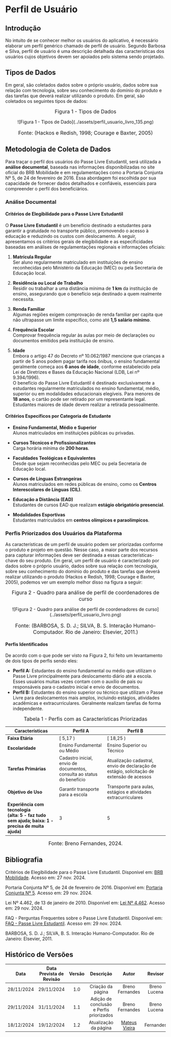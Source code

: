 # Perfil de Usuário

## Introdução

No intuito de se conhecer melhor os usuários do aplicativo, é necessário elaborar um perfil genérico chamado de perfil de usuário. Segundo Barbosa e Silva, perfil de usuário é uma descrição detalhada das características dos usuários cujos objetivos devem ser apoiados pelo sistema sendo projetado.

## Tipos de Dados

Em geral, são coletados dados sobre o próprio usuário, dados sobre sua relação com tecnologia, sobre seu conhecimento do domínio do produto e das tarefas que deverá realizar utilizando o produto. Em geral, são coletados os seguintes tipos de dados:

<font size="3"><p style="text-align: center">Figura 1 - Tipos de Dados</p></font>

<center>![Figura 1 - Tipos de Dado](../assets/perfil_usuario_livro_135.png)</center>
<font size="3"><p style="text-align: center">Fonte: (Hackos e Redish, 1998; Courage e Baxter, 2005)</p></font>

## Metodologia de Coleta de Dados

Para traçar o perfil dos usuários do Passe Livre Estudantil, será utilizada a **análise documental**, baseada nas informações disponibilizadas no site oficial do BRB Mobilidade e em regulamentações como a Portaria Conjunta Nº 5, de 24 de fevereiro de 2016. Essa abordagem foi escolhida por sua capacidade de fornecer dados detalhados e confiáveis, essenciais para compreender o perfil dos beneficiários.

### Análise Documental

#### Critérios de Elegibilidade para o Passe Livre Estudantil

O **Passe Livre Estudantil** é um benefício destinado a estudantes para garantir a gratuidade no transporte público, promovendo o acesso à educação e reduzindo os custos com deslocamento. A seguir, apresentamos os critérios gerais de elegibilidade e as especificidades baseadas em análises de regulamentações regionais e informações oficiais:

1. **Matrícula Regular**  
   Ser aluno regularmente matriculado em instituições de ensino reconhecidas pelo Ministério da Educação (MEC) ou pela Secretaria de Educação local.

2. **Residência ou Local de Trabalho**  
   Residir ou trabalhar a uma distância mínima de **1 km** da instituição de ensino, assegurando que o benefício seja destinado a quem realmente necessita.

3. **Renda Familiar**  
   Algumas regiões exigem comprovação de renda familiar per capita que não ultrapasse um limite específico, como até **1,5 salário mínimo**.

4. **Frequência Escolar**  
   Comprovar frequência regular às aulas por meio de declarações ou documentos emitidos pela instituição de ensino.

5. **Idade**  
   Embora o artigo 47 do Decreto nº 10.062/1987 mencione que crianças a partir de 5 anos podem pagar tarifa nos ônibus, o ensino fundamental geralmente começa aos **6 anos de idade**, conforme estabelecido pela Lei de Diretrizes e Bases da Educação Nacional (LDB, Lei nº 9.394/1996).  
   O benefício do Passe Livre Estudantil é destinado exclusivamente a estudantes regularmente matriculados no ensino fundamental, médio, superior ou em modalidades educacionais elegíveis. Para menores de **18 anos**, o cartão pode ser retirado por um representante legal. Estudantes maiores de idade devem realizar a retirada pessoalmente.

#### Critérios Específicos por Categoria de Estudante

- **Ensino Fundamental, Médio e Superior**  
  Alunos matriculados em instituições públicas ou privadas.

- **Cursos Técnicos e Profissionalizantes**  
  Carga horária mínima de **200 horas**.

- **Faculdades Teológicas e Equivalentes**  
  Desde que sejam reconhecidas pelo MEC ou pela Secretaria de Educação local.

- **Cursos de Línguas Estrangeiras**  
  Alunos matriculados em redes públicas de ensino, como os **Centros Interescolares de Línguas (CIL)**.

- **Educação a Distância (EAD)**  
  Estudantes de cursos EAD que realizam **estágio obrigatório presencial**.

- **Modalidades Esportivas**  
  Estudantes matriculados em **centros olímpicos e paraolímpicos**.

### Perfis Priorizados dos Usuários da Plataforma

As características de um perfil de usuário podem ser priorizadas conforme o produto e projeto em questão. Nesse caso, a maior parte dos recursos para capturar informações deve ser destinada a essas características-chave do seu produto. Em geral, um perfil de usuário é caracterizado por dados sobre o próprio usuário, dados sobre sua relação com tecnologia, sobre seu conhecimento do domínio do produto e das tarefas que deverá realizar utilizando o produto (Hackos e Redish, 1998; Courage e Baxter, 2005), podemos ver um exemplo melhor disso na figura a seguir:

<font size="3"><p style="text-align: center">Figura 2 - Quadro para análise de perfil de coordenadores de curso</p></font>

<center>![Figura 2 - Quadro para análise de perfil de coordenadores de curso](../assets/perfil_usuario_livro.png)</center>
<font size="3"><p style="text-align: center">Fonte: (BARBOSA, S. D. J.; SILVA, B. S. Interação Humano-Computador. Rio de Janeiro: Elsevier, 2011.)</p></font>

#### Perfis Identificados

De acordo com o que pode ser visto na Figura 2, foi feito um levantamento de dois tipos de perfis sendo eles:

- **Perfil A:** Estudantes do ensino fundamental ou médio que utilizam o Passe Livre principalmente para deslocamento diário até a escola. Esses usuários muitas vezes contam com o auxílio de pais ou responsáveis para o cadastro inicial e envio de documentos.
- **Perfil B:** Estudantes do ensino superior ou técnico que utilizam o Passe Livre para deslocamentos mais amplos, incluindo estágios, atividades acadêmicas e extracurriculares. Geralmente realizam tarefas de forma independente.

<font size="3"><p style="text-align: center">Tabela 1 - Perfis com as Características Priorizadas</p></font>

| **Características**                                                                                   | **Perfil A**                                                           | **Perfil B**                                                                              |
| ----------------------------------------------------------------------------------------------------- | ---------------------------------------------------------------------- | ----------------------------------------------------------------------------------------- |
| **Faixa Etária**                                                                                      | [ 5,17 )                                                               | [ 18,25 )                                                                                 |
| **Escolaridade**                                                                                      | Ensino Fundamental ou Médio                                            | Ensino Superior ou Técnico                                                                |
| **Tarefas Primárias**                                                                                 | Cadastro inicial, envio de documentos, consulta ao status do benefício | Atualização cadastral, envio de declaração de estágio, solicitação de extensão de acessos |
| **Objetivo de Uso**                                                                                   | Garantir transporte para a escola                                      | Transporte para aulas, estágios e atividades extracurriculares                            |
| **Experiência com tecnologia <br/>(alta: 5 - faz tudo sem ajuda; baixa: 1 - precisa de muita ajuda)** | 3                                                                      | 5                                                                                         |

<font size="3"><p style="text-align: center">Fonte: Breno Fernandes, 2024.</p></font>

## Bibliografia

Critérios de Elegibilidade para o Passe Livre Estudantil. Disponível em: [BRB Mobilidade](https://brbmobilidade.com.br). Acesso em: 27 nov. 2024.

Portaria Conjunta Nº 5, de 24 de fevereiro de 2016. Disponível em: [Portaria Conjunta Nº 5](https://www.sinj.df.gov.br/sinj/Norma/8de88566e3504f23bf329982de862aec/Portaria_Conjunta_5_24_02_2016.html). Acesso em: 29 nov. 2024.

Lei Nº 4.462, de 13 de janeiro de 2010. Disponível em: [Lei Nº 4.462](https://www.sinj.df.gov.br/sinj/Norma/62189/Lei_4462_13_01_2010.pdf). Acesso em: 29 nov. 2024.

FAQ - Perguntas Frequentes sobre o Passe Livre Estudantil. Disponível em: [FAQ - Passe Livre Estudantil](https://mobilidade.brb.com.br/passelivre/estudante/faq.xhtml). Acesso em: 29 nov. 2024.

BARBOSA, S. D. J.; SILVA, B. S. Interação Humano-Computador. Rio de Janeiro: Elsevier, 2011.

## Histórico de Versões

|    Data    | Data Prevista de Revisão | Versão |                Descrição                 |                   Autor                    |   Revisor    |
| :--------: | :----------------------: | :----: | :--------------------------------------: | :----------------------------------------: | :----------: |
| 28/11/2024 |        29/11/2024        |  1.0   |            Criação da página             |              Breno Fernandes               | Breno Lucena |
| 29/11/2024 |        31/11/2024        |  1.1   | Adição de conclusão e Perfis priorizados |              Breno Fernandes               | Breno Lucena |
| 18/12/2024 |        19/12/2024        |  1.2   |          Atualização da página           | [Mateus Vieira](https://github.com/matix0) |  Fernandes   |
